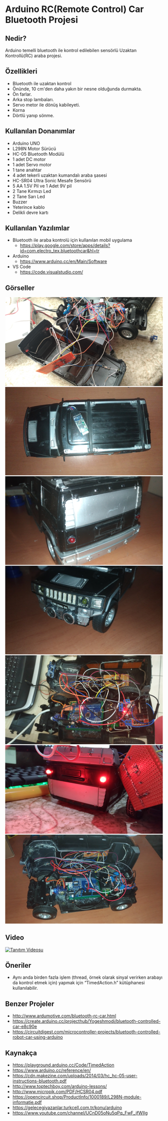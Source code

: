 # Arduino RC(Remote Control) Car Bluetooth Projesi

  ## Nedir?

  Arduino temelli bluetooth ile kontrol edilebilen sensörlü Uzaktan Kontrollü(RC) araba projesi.

  ## Özellikleri

  * Bluetooth ile uzaktan kontrol
  * Önünde, 10 cm'den daha yakın bir nesne olduğunda durmakta.
  * Ön farlar.
  * Arka stop lambaları.
  * Servo metor ile dönüş kabileyeti.
  * Korna
  * Dörtlü yanıp sönme.

  ## Kullanılan Donanımlar

  * Arduino UNO
  *	L298N Motor Sürücü
  *	HC-05 Bluetooth Modülü
  *	1 adet DC motor
  *	1 adet Servo motor
  *	1 tane anahtar 
  *	4 adet tekerli uzaktan kumandalı araba şasesi
  *	HC-SR04 Ultra Sonic Mesafe Sensörü
  *	5 AA 1.5V Pil ve 1 Adet 9V pil
  *	2 Tane Kırmızı Led
  * 2 Tane Sarı Led
  * Buzzer
  * Yeterince kablo
  *	Delikli devre kartı
  
  ## Kullanılan Yazılımlar
  * Bluetooth ile araba kontrolü için kullanılan mobil uygulama
    - https://play.google.com/store/apps/details?id=com.electro_tex.bluetoothcar&hl=tr
  * Arduino
    - https://www.arduino.cc/en/Main/Software
  * VS Code
    - https://code.visualstudio.com/

  ## Görseller

  ![Demonte](gorseller/demonte.jpg)
  ![Tepeden](gorseller/tepeden.jpg)
  ![Arkadan](gorseller/arkadan.jpg)
  ![Onden](gorseller/onden.jpg)
  ![IcDetay](gorseller/ici_detay.jpg)
  ![ArkaStop](gorseller/arka_stop.jpg)
  ![Ici](gorseller/ici.jpg)


  ## Video

  [![Tanıtım Videosu](https://i9.ytimg.com/vi/-4cSrjX2DNs/mq2.jpg?sqp=CNTB3eYF&rs=AOn4CLBwf0mY2m-2ZSCiu61PDnMY0ETgWQ)](https://www.youtube.com/watch?v=-4cSrjX2DNs)

  ## Öneriler

  * Aynı anda birden fazla işlem (thread, örnek olarak sinyal verirken arabayı da kontrol etmek için) yapmak için “TimedAction.h” kütüphanesi kullanılabilir.

  ## Benzer Projeler

  -	http://www.ardumotive.com/bluetooth-rc-car.html
  -	https://create.arduino.cc/projecthub/Yogeshmodi/bluetooth-controlled-car-e8c90e
  -	https://circuitdigest.com/microcontroller-projects/bluetooth-controlled-robot-car-using-arduino

  ## Kaynakça
  -	https://playground.arduino.cc/Code/TimedAction
  - https://www.arduino.cc/reference/en/
  - https://cdn.makezine.com/uploads/2014/03/hc_hc-05-user-instructions-bluetooth.pdf
  - http://www.toptechboy.com/arduino-lessons/
  - http://www.micropik.com/PDF/HCSR04.pdf
  - https://opencircuit.shop/ProductInfo/1000189/L298N-module-informatie.pdf
  - https://gelecegiyazanlar.turkcell.com.tr/konu/arduino
  - https://www.youtube.com/channel/UCnD05oNu5qPq_FwF_jfWIlg
